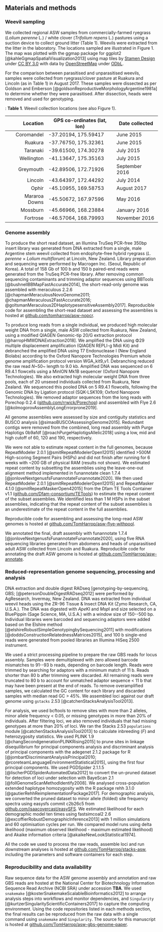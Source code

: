 ## Materials and methods

### Weevil sampling

We collected regional ASW samples from commercially-farmed ryegrass (*Lolium perenne* L.) / white clover (*Trifolium repens* L.) pastures using a suction device to collect ground litter (Table 1).
Weevils were extracted from the litter in the laboratory.
The locations sampled are illustrated in Figure 1.
The map was plotted with the ggmap package for ggplot2 [@kahleGgmapSpatialVisualization2013] using map tiles by
[Stamen Design](http://stamen.com) under [CC BY 3.0](http://creativecommons.org/licenses/by/3.0) with data by [OpenStreetMap](http://openstreetmap.org) under [ODbL](http://www.openstreetmap.org/copyright).

For the comparison between parasitised and unparasitised weevils, samples were collected from ryegrass/clover pasture at Ruakura and Lincoln (as in Table 1) in August 2017.
These samples were dissected as per Goldson and Emberson [@goldsonReproductiveMorphologyArgentine1981a] to determine whether they were parasitised.
After dissection, heads were removed and used for genotyping.

: **Table 1**. 
Weevil collection locations (see also Figure 1).  

| Location      | GPS co-ordinates (lat, lon)           | Date collected | 
|----------:|-----|-----|
| Coromandel    | -37.20194, 175.59417 | June 2015 |
| Ruakura       | -37.76750, 175.32361 | June 2015 |
| Taranaki      | -39.61500, 174.30278 | July 2015 |
| Wellington    | -41.13647, 175.35163 | July 2015 |
| Greymouth     | -42.89506, 172.71926 | September 2016 |
| Lincoln       | -43.64397, 172.44292 | July 2014 |
| Ophir         | -45.10955, 169.58753 |  August 2017 |
| Mararoa Downs | -45.50672, 167.97596 | May 2016 |
| Mossburn      | -45.66966, 168.23884 | January 2016 |
| Fortrose      | -46.57064, 168.79993 | November 2016       |

### Genome assembly

To produce the short read dataset, an Illumina TruSeq PCR-free 350bp insert library was generated from DNA extracted from a single, male Argentine stem weevil collected from endophyte-free hybrid ryegrass (*L. perenne* × *Lolium multiflorum*) at Lincoln, New Zealand.
Library preparation and sequencing were performed by Macrogen Inc. (Seoul, Republic of Korea).
A total of 158 Gb of 100 b and 150 b paired-end reads were generated from the TruSeq PCR-free library.
After removing common sequencing contaminants and trimming adaptor sequences using BBTools [@bushnellBBMapFastAccurate2014], the short-read-only genome was assembled with meraculous 2.2.6 [@chapmanMeraculousNovoGenome2011; @chapmanMeraculous2FastAccurate2016; @goltsmanMeraculous2DHaplotypesensitiveAssembly2017].
Reproducible code for assembling the short-read dataset and assessing the assemblies is hosted at [github.com/tomharrop/asw-nopcr](https://github.com/tomharrop/asw-nopcr).

To produce long reads from a single individual, we produced high molecular weight DNA from a single, male ASW collected from Ruakura, New Zealand, using a modified  QIAGEN Genomic-tip 20/G extraction protocol [@harropHMWDNAExtraction2018].
We amplified the DNA using Φ29 multiple displacement amplification (QIAGEN REPLI-g Midi Kit) and debranched the amplified DNA using T7 Endonuclease I (New England Biolabs) according to the Oxford Nanopore Technologies Premium whole genome amplification protocol version WGA_kit9_v1.
Debranching reduced the raw read *N*~50~ length to 9.0 kb.
Amplified DNA was sequenced on 6 R9.4.1 flowcells using a MinION Mk1B sequencer (Oxford Nanopore Technologies).
We also extracted high molecular weight DNA from three pools, each of 20 unsexed individuals collected from Ruakura, New Zealand.
We sequenced this pooled DNA on 5 R9.4.1 flowcells, following the Genomic DNA by Ligation protocol (SQK-LSK109; Oxford Nanopore Technologies).
We removed adaptor sequences from the long reads with Porechop 0.2.4 ([github.com/rrwick/Porechop](https://github.com/rrwick/Porechop)) and assembled with Flye 2.6 [@kolmogorovAssemblyLongErrorprone2019].

All genome assemblies were assessed by size and contiguity statistics and BUSCO analysis [@simaoBUSCOAssessingGenome2015]. 
Redundant contigs were removed from the combined, long read assembly with Purge Haplotigs 0b9afdf [@roachPurgeHaplotigsAllelic2018] using a low, mid and high cutoff of 60, 120 and 190, respectively.

We were not able to estimate repeat content in the full genomes, because RepeatModeler 2.0.1 [@smitRepeatModelerOpen12015] identified >500M High-scoring Segment Pairs (HSPs) and did not finish after running for 6 weeks with ~200 GB of physical RAM (results not shown).
We estimated repeat content by subsetting the assemblies using the leave-one-out alignment method implemented in funannotate clean 1.7.4 [@jonloveNextgenusfsFunannotateFunannotate2020].
We then used RepeatModeler 2.0.1 [@smitRepeatModelerOpen12015] and RepeatMasker 4.1.0 [@smitRepeatMaskerOpen42015] from the Dfam TE Tools Container v1.1 ([github.com/Dfam-consortium/TETools](https://github.com/Dfam-consortium/TETools)) to estimate the repeat content of the subset assemblies.
We identified less than 1 M HSPs in the subset assemblies, indicating that the repeat content of the subset assemblies is an underestimate of the repeat content in the full assemblies.

Reproducible code for assembling and assessing the long-read ASW genomes is hosted at [github.com/TomHarrop/asw-flye-withpool](https://github.com/TomHarrop/asw-flye-withpool).

We annotated the final, draft assembly with funannotate 1.7.4 [@jonloveNextgenusfsFunannotateFunannotate2020], using five RNA sequencing libraries generated from abdomens and heads of unparasitised adult ASW collected from Lincoln and Ruakura.
Reproducible code for annotating the draft ASW genome is hosted at [github.com/TomHarrop/asw-annotate](https://github.com/TomHarrop/asw-annotate).

### Reduced-representation genome sequencing, processing and analysis

DNA extraction and double digest RADseq [genotyping-by-sequencing, GBS; [@petersonDoubleDigestRADseq2012] were performed by AgResearch, Invermay, New Zealand.
DNA was extracted from individual weevil heads using the ZR-96 Tissue & Insect DNA Kit (Zymo Research, CA, U.S.A.).
The DNA was digested with *Ape*KI and *Msp*I and size selected on a BluePippin (Sage Science, MA, U.S.A.) with a window size of 150--500 bp.
Individual libraries were barcoded and sequencing adaptors were added based on the Elshire method [@elshireRobustSimpleGenotypingbySequencing2011] with modifications [@doddsConstructionRelatednessMatrices2015], and 100 b single-end reads were generated from pooled libraries an Illumina HiSeq 2500 instrument.

We used a strict processing pipeline to prepare the raw GBS reads for locus assembly.
Samples were demultiplexed with zero allowed barcode mismatches to 91--93 b reads, depending on barcode length.
Reads were trimmed by searching for adaptors with a minimum match of 11 b.
Reads shorter than 80 b after trimming were discarded.
All remaining reads were truncated to 80 b to account for unmatched adaptor sequence < 11 b that may have been present at the end of reads.
To remove overamplified samples, we calculated the GC content for each library and discarded samples with median read GC > 45%.
We assembled loci against our draft genome using `gstacks` 2.53 [@catchenStacksAnalysisTool2013].

For analysis, we used bcftools to remove sites with more than 2 alleles, minor allele frequency < 0.05, or missing genotypes in more than 20% of individuals.
After filtering loci, we also removed individuals that had missing genotypes at more than 20% of loci.
We ran the Stacks 2.53 `populations` module [@catchenStacksAnalysisTool2013] to calculate inbreeding (*F*) and heterozygosity statistics.
We used PLINK 1.9 [@changSecondgenerationPLINKRising2015] to prune sites in linkage disequilibrium for principal components analysis and discriminant analysis of principal components with the adegenet 2.1.2 package for R [@jombartDiscriminantAnalysisPrincipal2010; @rcoreteamLanguageEnvironmentStatistical2015], using the first four principal components.
We used PGDSpider 2.1.1.5 [@lischerPGDSpiderAutomatedData2012] to convert the un-pruned dataset for detection of loci under selection with BayeScan 2.1 [@follGenomeScanMethodIdentify2008].
We analysed cross-population extended haplotype homozygosity with the R package rehh 3.1.0 [@gautierRehhReimplementationPackage2017].
For demographic analysis, we converted the pruned dataset to minor allele (folded) site frequency spectra using easysfs commit c2b26c5 from [github.com/isaacovercast/easySFS](https://github.com/isaacovercast/easySFS).
We estimated likelihood for each demographic model ten times using 
fastsimcoal2 2.6 [@excoffierRobustDemographicInference2013] with 1 million simulations and 60 optimisation cycles per run.
We compared model runs using delta likelihood (maximum observed likelihood - maximum estimated likelihood) and Akaike information criteria [@akaikeNewLookStatistical1974].

All the code we used to process the raw reads, assemble loci and run downstream analyses is hosted at [github.com/TomHarrop/stacks-asw](https://github.com/TomHarrop/stacks-asw), including the parameters and software containers for each step.

### Reproducibility and data availability

Raw sequence data for the ASW genome assembly and annotation and raw GBS reads are hosted at the National Center for Biotechnology Information Sequence Read Archive (NCBI SRA) under accession **TBA**.
We used `snakemake` [@kosterSnakemakeScalableBioinformatics2012] to arrange analysis steps into workflows and monitor dependencies, and `Singularity` [@kurtzerSingularityScientificContainers2017] to  capture the computing environment.
Using the code repositories listed in each methods section, the final results can be reproduced from the raw data with a single command using `snakemake` and `Singularity`.
The source for this manuscript is hosted at [github.com/TomHarrop/asw-gbs-genome-paper](https://github.com/TomHarrop/asw-gbs-genome-paper).
